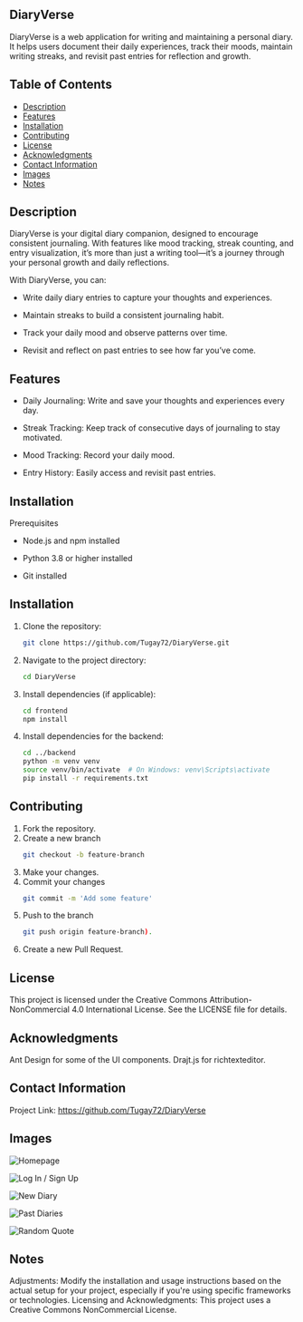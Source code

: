 ## DiaryVerse
DiaryVerse is a web application for writing and maintaining a personal diary. It helps users document their daily experiences, track their moods, maintain writing streaks, and revisit past entries for reflection and growth.
 
## Table of Contents
- [Description](#description)
- [Features](#features)
- [Installation](#installation)
- [Contributing](#contributing)
- [License](#license)
- [Acknowledgments](#acknowledgments)
- [Contact Information](#contact-information)
- [Images](#images)
- [Notes](#notes)

## Description
DiaryVerse is your digital diary companion, designed to encourage consistent journaling. With features like mood tracking, streak counting, and entry visualization, it’s more than just a writing tool—it’s a journey through your personal growth and daily reflections.

With DiaryVerse, you can:

- Write daily diary entries to capture your thoughts and experiences.

- Maintain streaks to build a consistent journaling habit.

- Track your daily mood and observe patterns over time.

- Revisit and reflect on past entries to see how far you’ve come.


## Features
- Daily Journaling: Write and save your thoughts and experiences every day.

- Streak Tracking: Keep track of consecutive days of journaling to stay motivated.

- Mood Tracking: Record your daily mood.

- Entry History: Easily access and revisit past entries.

## Installation

Prerequisites

- Node.js and npm installed

- Python 3.8 or higher installed

- Git installed

## Installation
1. Clone the repository:
   ```bash
   git clone https://github.com/Tugay72/DiaryVerse.git
2. Navigate to the project directory:
   ```bash
   cd DiaryVerse
3. Install dependencies (if applicable):
   ```bash
   cd frontend
   npm install
4. Install dependencies for the backend:
   ```bash
   cd ../backend
   python -m venv venv
   source venv/bin/activate  # On Windows: venv\Scripts\activate
   pip install -r requirements.txt

## Contributing
1. Fork the repository.
2. Create a new branch
   ```bash
   git checkout -b feature-branch

3. Make your changes.
4. Commit your changes
   ```bash
   git commit -m 'Add some feature'
5. Push to the branch
   ```bash
   git push origin feature-branch).
6. Create a new Pull Request.

## License
This project is licensed under the Creative Commons Attribution-NonCommercial 4.0 International License. See the LICENSE file for details.

## Acknowledgments
Ant Design for some of the UI components.
Drajt.js for richtexteditor.

## Contact Information
Project Link: https://github.com/Tugay72/DiaryVerse

## Images
![Homepage](github_assets/4.png)


![Log In / Sign Up](github_assets/5.png)


![New Diary](github_assets/1.png)


![Past Diaries](github_assets/2.png)


![Random Quote](github_assets/3.png)



## Notes
Adjustments: Modify the installation and usage instructions based on the actual setup for your project, especially if you're using specific frameworks or technologies.
Licensing and Acknowledgments: This project uses a Creative Commons NonCommercial License.
